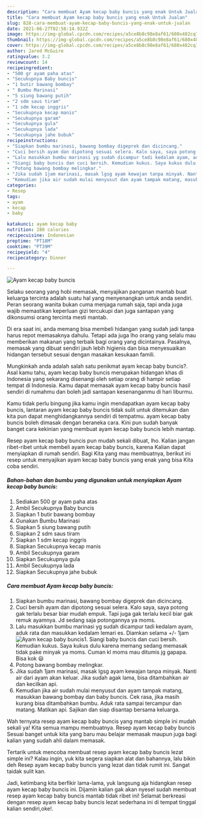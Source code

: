 ```yaml
---
description: "Cara membuat Ayam kecap baby buncis yang enak Untuk Jualan"
title: "Cara membuat Ayam kecap baby buncis yang enak Untuk Jualan"
slug: 828-cara-membuat-ayam-kecap-baby-buncis-yang-enak-untuk-jualan
date: 2021-06-27T02:58:14.932Z
image: https://img-global.cpcdn.com/recipes/a5ce8b8c98e8af61/680x482cq70/ayam-kecap-baby-buncis-foto-resep-utama.jpg
thumbnail: https://img-global.cpcdn.com/recipes/a5ce8b8c98e8af61/680x482cq70/ayam-kecap-baby-buncis-foto-resep-utama.jpg
cover: https://img-global.cpcdn.com/recipes/a5ce8b8c98e8af61/680x482cq70/ayam-kecap-baby-buncis-foto-resep-utama.jpg
author: Jared McGuire
ratingvalue: 3.2
reviewcount: 14
recipeingredient:
- "500 gr ayam paha atas"
- "Secukupnya Baby buncis"
- "1 butir bawang bombay"
- " Bumbu Marinasi"
- "5 siung bawang putih"
- "2 sdm saus tiram"
- "1 sdm kecap inggris"
- "Secukupnya kecap manis"
- "Secukupnya garam"
- "Secukupnya gula"
- "Secukupnya lada"
- "Secukupnya jahe bubuk"
recipeinstructions:
- "Siapkan bumbu marinasi, bawang bombay digeprek dan dicincang."
- "Cuci bersih ayam dan dipotong sesuai selera. Kalo saya, saya potong gak terlalu besar biar mudah empuk. Tapi juga gak terlalu kecil biar gak remuk ayamnya. Jd sedang saja potongannya ya moms."
- "Lalu masukkan bumbu marinasi yg sudah dicampur tadi kedalam ayam, aduk rata dan masukkan kedalam lemari es. Diamkan selama +/- 1jam"
- "Siangi baby buncis dan cuci bersih. Kemudian kukus. Saya kukus dulu karena memang sedang memasak tidak pake minyak ya moms. Cuman kl moms mau ditumis jg gapapa. Bisa kok 😃"
- "Potong bawang bombay melingkar."
- "Jika sudah 1jam marinasi, masak lgsg ayam kewajan tanpa minyak. Nanti air dari ayam akan keluar. Jika sudah agak lama, bisa ditambahkan air dan kecilkan api."
- "Kemudian jika air sudah mulai menyusut dan ayam tampak matang, masukkan bawang bombay dan baby buncis. Cek rasa, jika masih kurang bisa ditambahkan bumbu. Aduk rata sampai tercampur dan matang. Matikan api. Sajikan dan siap disantap bersama keluarga."
categories:
- Resep
tags:
- ayam
- kecap
- baby

katakunci: ayam kecap baby 
nutrition: 280 calories
recipecuisine: Indonesian
preptime: "PT18M"
cooktime: "PT39M"
recipeyield: "4"
recipecategory: Dinner

---
```



![Ayam kecap baby buncis](https://img-global.cpcdn.com/recipes/a5ce8b8c98e8af61/680x482cq70/ayam-kecap-baby-buncis-foto-resep-utama.jpg)

Selaku seorang yang hobi memasak, menyajikan panganan mantab buat keluarga tercinta adalah suatu hal yang menyenangkan untuk anda sendiri. Peran seorang  wanita bukan cuma menjaga rumah saja, tapi anda juga wajib memastikan keperluan gizi tercukupi dan juga santapan yang dikonsumsi orang tercinta mesti mantab.

Di era  saat ini, anda memang bisa membeli hidangan yang sudah jadi tanpa harus repot memasaknya dahulu. Tetapi ada juga lho orang yang selalu mau memberikan makanan yang terbaik bagi orang yang dicintainya. Pasalnya, memasak yang dibuat sendiri jauh lebih higienis dan bisa menyesuaikan hidangan tersebut sesuai dengan masakan kesukaan famili. 



Mungkinkah anda adalah salah satu penikmat ayam kecap baby buncis?. Asal kamu tahu, ayam kecap baby buncis merupakan hidangan khas di Indonesia yang sekarang disenangi oleh setiap orang di hampir setiap tempat di Indonesia. Kamu dapat memasak ayam kecap baby buncis hasil sendiri di rumahmu dan boleh jadi santapan kesenanganmu di hari liburmu.

Kamu tidak perlu bingung jika kamu ingin mendapatkan ayam kecap baby buncis, lantaran ayam kecap baby buncis tidak sulit untuk ditemukan dan kita pun dapat menghidangkannya sendiri di tempatmu. ayam kecap baby buncis boleh dimasak dengan beraneka cara. Kini pun sudah banyak banget cara kekinian yang membuat ayam kecap baby buncis lebih mantap.

Resep ayam kecap baby buncis pun mudah sekali dibuat, lho. Kalian jangan ribet-ribet untuk membeli ayam kecap baby buncis, karena Kalian dapat menyiapkan di rumah sendiri. Bagi Kita yang mau membuatnya, berikut ini resep untuk menyajikan ayam kecap baby buncis yang enak yang bisa Kita coba sendiri.

<!--inarticleads1-->

##### Bahan-bahan dan bumbu yang digunakan untuk menyiapkan Ayam kecap baby buncis:

1. Sediakan 500 gr ayam paha atas
1. Ambil Secukupnya Baby buncis
1. Siapkan 1 butir bawang bombay
1. Gunakan  Bumbu Marinasi
1. Siapkan 5 siung bawang putih
1. Siapkan 2 sdm saus tiram
1. Siapkan 1 sdm kecap inggris
1. Siapkan Secukupnya kecap manis
1. Ambil Secukupnya garam
1. Siapkan Secukupnya gula
1. Ambil Secukupnya lada
1. Siapkan Secukupnya jahe bubuk




<!--inarticleads2-->

##### Cara membuat Ayam kecap baby buncis:

1. Siapkan bumbu marinasi, bawang bombay digeprek dan dicincang.
1. Cuci bersih ayam dan dipotong sesuai selera. Kalo saya, saya potong gak terlalu besar biar mudah empuk. Tapi juga gak terlalu kecil biar gak remuk ayamnya. Jd sedang saja potongannya ya moms.
1. Lalu masukkan bumbu marinasi yg sudah dicampur tadi kedalam ayam, aduk rata dan masukkan kedalam lemari es. Diamkan selama +/- 1jam
<img src="https://img-global.cpcdn.com/steps/356aa45e3f8bd2fe/160x128cq70/ayam-kecap-baby-buncis-langkah-memasak-3-foto.jpg" alt="Ayam kecap baby buncis">1. Siangi baby buncis dan cuci bersih. Kemudian kukus. Saya kukus dulu karena memang sedang memasak tidak pake minyak ya moms. Cuman kl moms mau ditumis jg gapapa. Bisa kok 😃
1. Potong bawang bombay melingkar.
1. Jika sudah 1jam marinasi, masak lgsg ayam kewajan tanpa minyak. Nanti air dari ayam akan keluar. Jika sudah agak lama, bisa ditambahkan air dan kecilkan api.
1. Kemudian jika air sudah mulai menyusut dan ayam tampak matang, masukkan bawang bombay dan baby buncis. Cek rasa, jika masih kurang bisa ditambahkan bumbu. Aduk rata sampai tercampur dan matang. Matikan api. Sajikan dan siap disantap bersama keluarga.




Wah ternyata resep ayam kecap baby buncis yang mantab simple ini mudah sekali ya! Kita semua mampu membuatnya. Resep ayam kecap baby buncis Sesuai banget untuk kita yang baru mau belajar memasak maupun juga bagi kalian yang sudah ahli dalam memasak.

Tertarik untuk mencoba membuat resep ayam kecap baby buncis lezat simple ini? Kalau ingin, yuk kita segera siapkan alat dan bahannya, lalu bikin deh Resep ayam kecap baby buncis yang lezat dan tidak rumit ini. Sangat taidak sulit kan. 

Jadi, ketimbang kita berfikir lama-lama, yuk langsung aja hidangkan resep ayam kecap baby buncis ini. Dijamin kalian gak akan nyesel sudah membuat resep ayam kecap baby buncis mantab tidak ribet ini! Selamat berkreasi dengan resep ayam kecap baby buncis lezat sederhana ini di tempat tinggal kalian sendiri,oke!.

